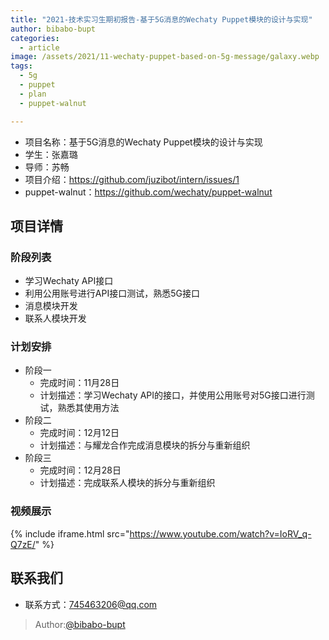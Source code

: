 ```yaml
---
title: "2021-技术实习生期初报告-基于5G消息的Wechaty Puppet模块的设计与实现"
author: bibabo-bupt
categories:
  - article
image: /assets/2021/11-wechaty-puppet-based-on-5g-message/galaxy.webp
tags:
  - 5g
  - puppet
  - plan
  - puppet-walnut

---
```


- 项目名称：基于5G消息的Wechaty Puppet模块的设计与实现
- 学生：张嘉璐
- 导师：苏畅
- 项目介绍：<https://github.com/juzibot/intern/issues/1>
- puppet-walnut：<https://github.com/wechaty/puppet-walnut>
  
## 项目详情

### 阶段列表

- 学习Wechaty API接口
- 利用公用账号进行API接口测试，熟悉5G接口
- 消息模块开发
- 联系人模块开发

### 计划安排

- 阶段一
  - 完成时间：11月28日
  - 计划描述：学习Wechaty API的接口，并使用公用账号对5G接口进行测试，熟悉其使用方法
- 阶段二
  - 完成时间：12月12日
  - 计划描述：与耀龙合作完成消息模块的拆分与重新组织
- 阶段三
  - 完成时间：12月28日
  - 计划描述：完成联系人模块的拆分与重新组织

### 视频展示

{% include iframe.html src="https://www.youtube.com/watch?v=IoRV_q-Q7zE/" %}

## 联系我们

- 联系方式：745463206@qq.com

> Author:[@bibabo-bupt](https://github.com/Bibabo-BUPT)
